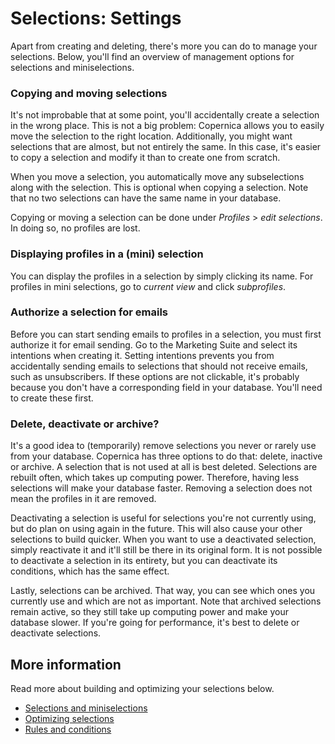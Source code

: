 # Selections: Settings

Apart from creating and deleting, there's more you can do to manage 
your selections. Below, you'll find an overview of management options 
for selections and miniselections.

### Copying and moving selections

It's not improbable that at some point, you'll accidentally create a 
selection in the wrong place. This is not a big problem: Copernica 
allows you to easily move the selection to the right location. 
Additionally, you might want selections that are almost, but not 
entirely the same. In this case, it's easier to copy a selection and 
modify it than to create one from scratch.

When you move a selection, you automatically move any subselections 
along with the selection. This is optional when copying a selection. 
Note that no two selections can have the same name in your database. 

Copying or moving a selection can be done under *Profiles* > *edit 
selections*. In doing so, no profiles are lost.

### Displaying profiles in a (mini) selection

You can display the profiles in a selection by simply clicking its name. 
For profiles in mini selections, go to *current view* and click 
*subprofiles*.

### Authorize a selection for emails

Before you can start sending emails to profiles in a selection, you must 
first authorize it for email sending. Go to the Marketing Suite and 
select its intentions when creating it. Setting intentions prevents you 
from accidentally sending emails to selections that should not receive 
emails, such as unsubscribers. If these options are not clickable, 
it's probably because you don't have a corresponding field in your 
database. You'll need to create these first.

### Delete, deactivate or archive?

It's a good idea to (temporarily) remove selections you never or rarely 
use from your database. Copernica has three options to do that: delete, 
inactive or archive. A selection that is not used at all is best deleted. 
Selections are rebuilt often, which takes up computing power. Therefore, 
having less selections will make your database faster. Removing a 
selection does not mean the profiles in it are removed.

Deactivating a selection is useful for selections you're not currently 
using, but do plan on using again in the future. This will also cause 
your other selections to build quicker. When you want to use a 
deactivated selection, simply reactivate it and it'll still be there in 
its original form. It is not possible to deactivate a selection in its 
entirety, but you can deactivate its conditions, which has the same 
effect. 

Lastly, selections can be archived. That way, you can see which ones 
you currently use and which are not as important. Note that archived 
selections remain active, so they still take up computing power and 
make your database slower. If you're going for performance, it's best 
to delete or deactivate selections.

## More information

Read more about building and optimizing your selections below.

* [Selections and miniselections](./selections-introduction)
* [Optimizing selections](selections-optimization)
* [Rules and conditions](selections-conditions)
